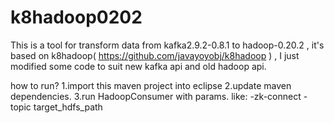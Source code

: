 k8hadoop0202
============

This is a tool for transform data from kafka2.9.2-0.8.1 to hadoop-0.20.2 , 
it's based on k8hadoop( https://github.com/javayoyobj/k8hadoop ) , I just modified some code to suit new kafka api and old hadoop api. 


how to run?
1.import this maven project into eclipse
2.update maven dependencies.
3.run HadoopConsumer with params.  like: -zk-connect <zookeeper> -topic <topic> target_hdfs_path
